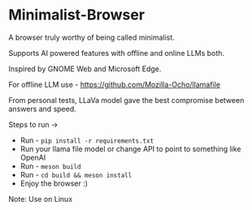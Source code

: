 # Minimalist-Browser

A browser truly worthy of being called minimalist.

Supports AI powered features with offline and online LLMs both.

Inspired by GNOME Web and Microsoft Edge.

For offline LLM use - https://github.com/Mozilla-Ocho/llamafile

From personal tests, LLaVa model gave the best compromise between answers and speed.

Steps to run ->
- Run - ```pip install -r requirements.txt```
- Run your llama file model or change API to point to something like OpenAI
- Run - ```meson build```
- Run - ```cd build && meson install```
- Enjoy the browser :)

Note: Use on Linux
